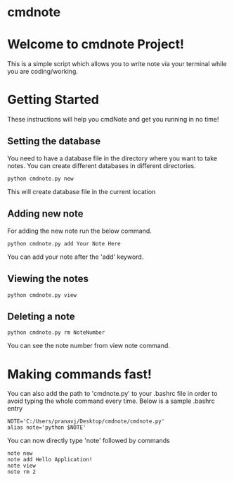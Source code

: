 # cmdnote
# Welcome to cmdnote Project!

This is a simple script which allows you to write note via your terminal while you are coding/working.


# Getting Started

These instructions will help you cmdNote and get you running in no time!
## Setting the database

You need to have a database file in the directory where you want to take notes. You can create different databases in different directories.

    python cmdnote.py new

This will create database file in the current location

## Adding new note

For adding the new note run the below command.

    python cmdnote.py add Your Note Here
You can add your note after the 'add' keyword.

## Viewing the notes

    python cmdnote.py view

## Deleting a note

    python cmdnote.py rm NoteNumber

You can see the note number from view note command.

# Making commands fast!
You can also add the path to 'cmdnote.py' to your .bashrc file in order to avoid typing the whole command every time.
Below is a sample .bashrc entry

    NOTE='C:/Users/pranavj/Desktop/cmdnote/cmdnote.py'
    alias note='python $NOTE'

You can now directly type 'note' followed by commands

    note new
    note add Hello Application!
    note view
    note rm 2


